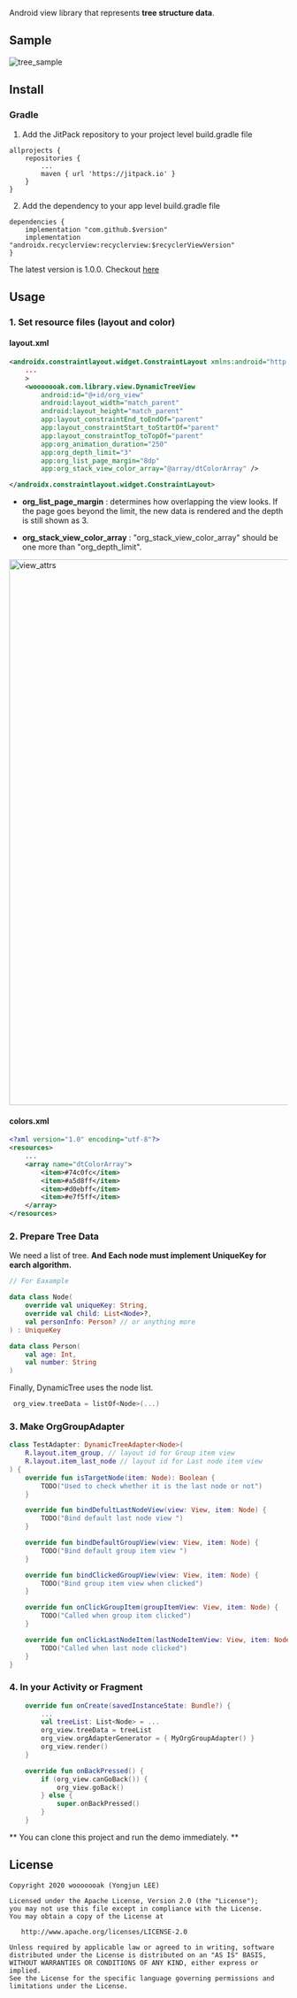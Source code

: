 Android view library that represents **tree structure data**.

## Sample

![tree_sample](https://user-images.githubusercontent.com/18481078/74503092-2de30300-4f33-11ea-9ca1-a5a60b820cf4.gif)

## Install

### Gradle

1. Add the JitPack repository to your project level build.gradle file

```
allprojects {
    repositories {
        ...
        maven { url 'https://jitpack.io' }
    }
}
```

2. Add the dependency to your app level build.gradle file

```
dependencies {
    implementation "com.github.$version"
    implementation "androidx.recyclerview:recyclerview:$recyclerViewVersion"
}
```

The latest version is 1.0.0. Checkout [here]()

## Usage

### 1. Set resource files (layout and color)

#### layout.xml

```xml
<androidx.constraintlayout.widget.ConstraintLayout xmlns:android="http://schemas.android.com/apk/res/android"
    ...
    >
    <wooooooak.com.library.view.DynamicTreeView
        android:id="@+id/org_view"
        android:layout_width="match_parent"
        android:layout_height="match_parent"
        app:layout_constraintEnd_toEndOf="parent"
        app:layout_constraintStart_toStartOf="parent"
        app:layout_constraintTop_toTopOf="parent"
        app:org_animation_duration="250"
        app:org_depth_limit="3"
        app:org_list_page_margin="8dp"
        app:org_stack_view_color_array="@array/dtColorArray" />

</androidx.constraintlayout.widget.ConstraintLayout>
```

- **org_list_page_margin** : determines how overlapping the view looks. If the page goes beyond the limit, the new data is rendered and the depth is still shown as 3.

- **org_stack_view_color_array** : "org_stack_view_color_array" should be one more than "org_depth_limit".

<img width="987" alt="view_attrs" src="https://user-images.githubusercontent.com/18481078/74507897-13178b00-4f41-11ea-8550-8320a6da3d49.png">

#### colors.xml

```xml
<?xml version="1.0" encoding="utf-8"?>
<resources>
    ...
    <array name="dtColorArray">
        <item>#74c0fc</item>
        <item>#a5d8ff</item>
        <item>#d0ebff</item>
        <item>#e7f5ff</item>
    </array>
</resources>
```

### 2. Prepare Tree Data

We need a list of tree. **And Each node must implement UniqueKey for earch algorithm.**

```kotlin
// For Eaxample

data class Node(
    override val uniqueKey: String,
    override val child: List<Node>?,
    val personInfo: Person? // or anything more
) : UniqueKey

data class Person(
    val age: Int,
    val number: String
)
```

Finally, DynamicTree uses the node list.

```kotlin
 org_view.treeData = listOf<Node>(...)
```

### 3. Make OrgGroupAdapter

```kotlin
class TestAdapter: DynamicTreeAdapter<Node>(
    R.layout.item_group, // layout id for Group item view
    R.layout.item_last_node // layout id for Last node item view
) {
    override fun isTargetNode(item: Node): Boolean {
        TODO("Used to check whether it is the last node or not")
    }

    override fun bindDefultLastNodeView(view: View, item: Node) {
        TODO("Bind default last node view ")
    }

    override fun bindDefaultGroupView(view: View, item: Node) {
        TODO("Bind default group item view ")
    }

    override fun bindClickedGroupView(view: View, item: Node) {
        TODO("Bind group item view when clicked")
    }

    override fun onClickGroupItem(groupItemView: View, item: Node) {
        TODO("Called when group item clicked")
    }

    override fun onClickLastNodeItem(lastNodeItemView: View, item: Node) {
        TODO("Called when last node clicked")
    }
}
```

### 4. In your Activity or Fragment

```kotlin
    override fun onCreate(savedInstanceState: Bundle?) {
        ...
        val treeList: List<Node> = ...
        org_view.treeData = treeList
        org_view.orgAdapterGenerator = { MyOrgGroupAdapter() }
        org_view.render()
    }

    override fun onBackPressed() {
        if (org_view.canGoBack()) {
            org_view.goBack()
        } else {
            super.onBackPressed()
        }
    }
```

** You can clone this project and run the demo immediately. **

## License

```
Copyright 2020 wooooooak (Yongjun LEE)

Licensed under the Apache License, Version 2.0 (the "License");
you may not use this file except in compliance with the License.
You may obtain a copy of the License at

   http://www.apache.org/licenses/LICENSE-2.0

Unless required by applicable law or agreed to in writing, software
distributed under the License is distributed on an "AS IS" BASIS,
WITHOUT WARRANTIES OR CONDITIONS OF ANY KIND, either express or implied.
See the License for the specific language governing permissions and
limitations under the License.
```
